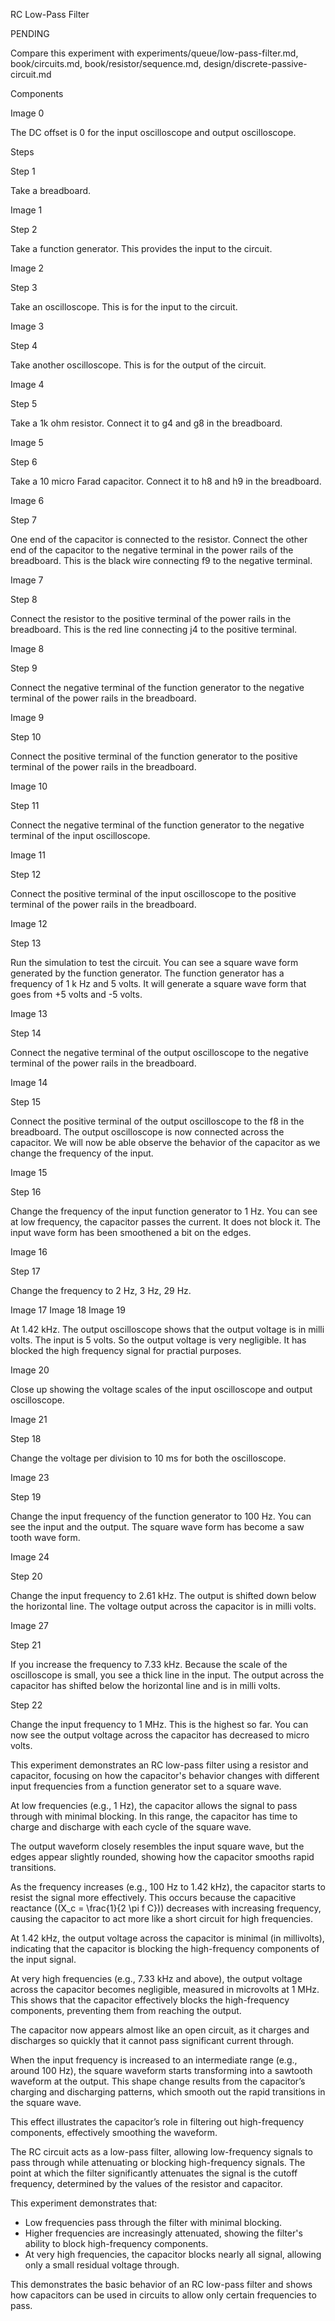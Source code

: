 RC Low-Pass Filter

PENDING

Compare this experiment with experiments/queue/low-pass-filter.md, book/circuits.md, book/resistor/sequence.md, design/discrete-passive-circuit.md

Components

Image 0

The DC offset is 0 for the input oscilloscope and output oscilloscope.

Steps

Step 1

Take a breadboard.

Image 1

Step 2

Take a function generator. This provides the input to the circuit.

Image 2

Step 3

Take an oscilloscope. This is for the input to the circuit.

Image 3

Step 4

Take another oscilloscope. This is for the output of the circuit.

Image 4

Step 5

Take a 1k ohm resistor. Connect it to g4 and g8 in the breadboard.

Image 5

Step 6

Take a 10 micro Farad capacitor. Connect it to h8 and h9 in the breadboard.

Image 6

Step 7

One end of the capacitor is connected to the resistor. Connect the other end of the capacitor to the negative terminal in the power rails of the breadboard. This is the black wire connecting f9 to the negative terminal.

Image 7

Step 8

Connect the resistor to the positive terminal of the power rails in the breadboard. This is the red line connecting j4 to the positive terminal.

Image 8

Step 9

Connect the negative terminal of the function generator to the negative terminal of the power rails in the breadboard.

Image 9

Step 10

Connect the positive terminal of the function generator to the positive terminal of the power rails in the breadboard.

Image 10

Step 11

Connect the negative terminal of the function generator to the negative terminal of the input oscilloscope.

Image 11

Step 12

Connect the positive terminal of the input oscilloscope to the positive terminal of the power rails in the breadboard.

Image 12

Step 13

Run the simulation to test the circuit. You can see a square wave form generated by the function generator. The function generator has a frequency of 1 k Hz and 5 volts. It will generate a square wave form that goes from +5 volts and -5 volts.

Image 13

Step 14

Connect the negative terminal of the output oscilloscope to the negative terminal of the power rails in the breadboard.

Image 14

Step 15

Connect the positive terminal of the output oscilloscope to the f8 in the breadboard. The output oscilloscope is now connected across the capacitor. We will now be able observe the behavior of the capacitor as we change the frequency of the input.

Image 15

Step 16

Change the frequency of the input function generator to 1 Hz. You can see at low frequency, the capacitor passes the current. It does not block it. The input wave form has been smoothened a bit on the edges.

Image 16

Step 17

Change the frequency to 2 Hz, 3 Hz, 29 Hz.

Image 17
Image 18
Image 19

At 1.42 kHz. The output oscilloscope shows that the output voltage is in milli volts. The input is 5 volts. So the output voltage is very negligible. It has blocked the high frequency signal for practial purposes.

Image 20

Close up showing the voltage scales of the input oscilloscope and output oscilloscope.

Image 21

Step 18

Change the voltage per division to 10 ms for both the oscilloscope.

Image 23

Step 19

Change the input frequency of the function generator to 100 Hz. You can see the input and the output. The square wave form has become a saw tooth wave form.

Image 24

Step 20

Change the input frequency to 2.61 kHz. The output is shifted down below the horizontal line. The voltage output across the capacitor is in milli volts.

Image 27

Step 21

If you increase the frequency to 7.33 kHz. Because the scale of the oscilloscope is small, you see a thick line in the input. The output across the capacitor has shifted below the horizontal line and is in milli volts.

Step 22

Change the input frequency to 1 MHz. This is the highest so far. You can now see the output voltage across the capacitor has decreased to micro volts.

This experiment demonstrates an RC low-pass filter using a resistor and capacitor, focusing on how the capacitor's behavior changes with different input frequencies from a function generator set to a square wave.

At low frequencies (e.g., 1 Hz), the capacitor allows the signal to pass through with minimal blocking. In this range, the capacitor has time to charge and discharge with each cycle of the square wave.

The output waveform closely resembles the input square wave, but the edges appear slightly rounded, showing how the capacitor smooths rapid transitions.

As the frequency increases (e.g., 100 Hz to 1.42 kHz), the capacitor starts to resist the signal more effectively. This occurs because the capacitive reactance (\(X_c = \frac{1}{2 \pi f C}\)) decreases with increasing frequency, causing the capacitor to act more like a short circuit for high frequencies.

At 1.42 kHz, the output voltage across the capacitor is minimal (in millivolts), indicating that the capacitor is blocking the high-frequency components of the input signal.

At very high frequencies (e.g., 7.33 kHz and above), the output voltage across the capacitor becomes negligible, measured in microvolts at 1 MHz. This shows that the capacitor effectively blocks the high-frequency components, preventing them from reaching the output.

The capacitor now appears almost like an open circuit, as it charges and discharges so quickly that it cannot pass significant current through.

When the input frequency is increased to an intermediate range (e.g., around 100 Hz), the square waveform starts transforming into a sawtooth waveform at the output. This shape change results from the capacitor’s charging and discharging patterns, which smooth out the rapid transitions in the square wave.

This effect illustrates the capacitor’s role in filtering out high-frequency components, effectively smoothing the waveform.

The RC circuit acts as a low-pass filter, allowing low-frequency signals to pass through while attenuating or blocking high-frequency signals. The point at which the filter significantly attenuates the signal is the cutoff frequency, determined by the values of the resistor and capacitor.

This experiment demonstrates that:

- Low frequencies pass through the filter with minimal blocking.
- Higher frequencies are increasingly attenuated, showing the filter's ability to block high-frequency components.
- At very high frequencies, the capacitor blocks nearly all signal, allowing only a small residual voltage through.

This demonstrates the basic behavior of an RC low-pass filter and shows how capacitors can be used in circuits to allow only certain frequencies to pass.

